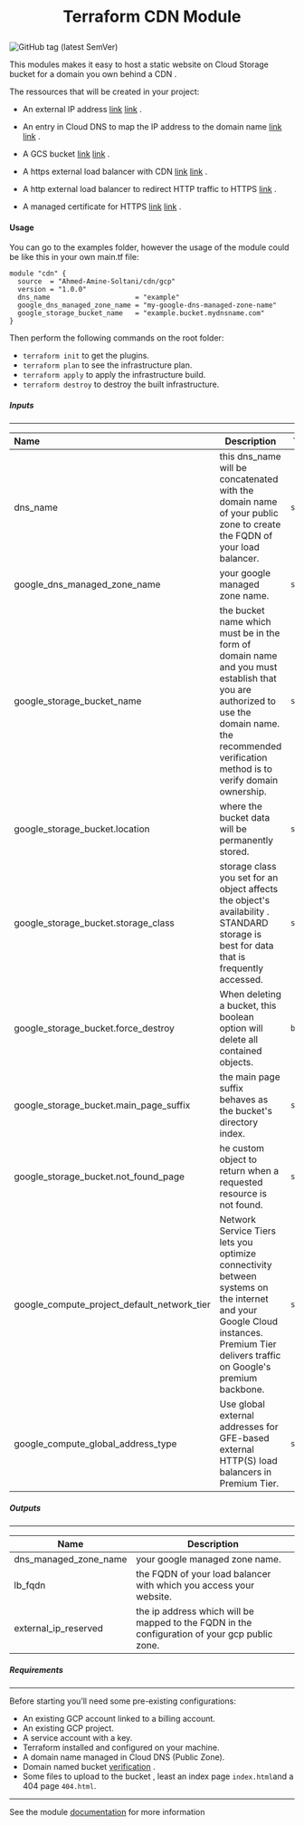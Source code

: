 

# <p align="center"> Terraform CDN Module </p> 



<img alt="GitHub tag (latest SemVer)" src="https://img.shields.io/github/v/tag/Ahmed-Amine-Soltani/terraform-gcp-cdn">





This modules makes it easy to host a static website on Cloud Storage bucket for a domain you own behind a CDN .



The ressources that will be created in your project:

- An external IP address  [link](https://registry.terraform.io/providers/hashicorp/google/latest/docs/resources/compute_global_address) [link](https://cloud.google.com/compute/docs/ip-addresses/reserve-static-external-ip-address#reserve_new_static) .

- An entry in Cloud DNS to map the IP address to the domain name [link](https://registry.terraform.io/providers/hashicorp/google/latest/docs/resources/dns_record_set) [link](https://cloud.google.com/dns/docs/tutorials/create-domain-tutorial#set-up-domain) .
- A GCS bucket [link](https://registry.terraform.io/providers/hashicorp/google/latest/docs/resources/storage_bucket) [link](https://cloud.google.com/storage/docs/hosting-static-website) .
- A https external load balancer with CDN  [link](https://registry.terraform.io/providers/hashicorp/google/latest/docs/resources/compute_global_forwarding_rule) [link](https://cloud.google.com/load-balancing/docs/https) .
- A http external load balancer to redirect HTTP traffic to HTTPS  [link](https://cloud.google.com/cdn/docs/setting-up-http-https-redirect#partial-http-lb) .
- A managed certificate for HTTPS [link](https://registry.terraform.io/providers/hashicorp/google/latest/docs/resources/compute_managed_ssl_certificate) [link](https://cloud.google.com/load-balancing/docs/ssl-certificates/google-managed-certs) .





#### Usage

You can go to the examples folder, however the usage of the module could be like this in your own main.tf file:

```hcl
module "cdn" {
  source  = "Ahmed-Amine-Soltani/cdn/gcp"
  version = "1.0.0"
  dns_name                     = "example"
  google_dns_managed_zone_name = "my-google-dns-managed-zone-name"
  google_storage_bucket_name   = "example.bucket.mydnsname.com"
}
```



Then perform the following commands on the root folder:

- `terraform init` to get the plugins.
- `terraform plan` to see the infrastructure plan.
- `terraform apply` to apply the infrastructure build.
- `terraform destroy` to destroy the built infrastructure.





##### Inputs

------

| Name                                        | Description                                                  | Type     | Default                | Required |
| :------------------------------------------ | ------------------------------------------------------------ | -------- | ---------------------- | -------- |
| dns_name                                    | this dns_name  will be concatenated with the domain name of your public zone to create the FQDN of your load balancer. | `string` | ""                     | yes      |
| google_dns_managed_zone_name                | your google managed zone name.                               | `string` | ""                     | yes      |
| google_storage_bucket_name                  | the bucket name which must be in the form of domain name and you must establish that you are authorized to use the domain name. the recommended verification method is to verify domain ownership. | `string` | ""                     | yes      |
| google_storage_bucket.location              | where the bucket data will be permanently stored.            | `string` | "australia-southeast1" | no       |
| google_storage_bucket.storage_class         | storage class you set for an object affects the object's availability . STANDARD storage is best for data that is frequently accessed. | `string` | "STANDARD"             | no       |
| google_storage_bucket.force_destroy         | When deleting a bucket, this boolean option will delete all contained objects. | `bool`   | true                   | no       |
| google_storage_bucket.main_page_suffix      | the main page suffix behaves as the bucket's directory index. | `string` | "index.html            | no       |
| google_storage_bucket.not_found_page        | he custom object to return when a requested resource is not found. | `string` | "404.html"             | no       |
| google_compute_project_default_network_tier | Network Service Tiers lets you optimize connectivity between systems on the internet and your Google Cloud instances. Premium Tier delivers traffic on Google's premium backbone. | `string` | "PREMIUM"              | no       |
| google_compute_global_address_type          | Use global external addresses for GFE-based external HTTP(S) load balancers in Premium Tier. | `string` | "EXTERNAL"             | no       |





##### Outputs

------

| Name                  | Description                                                  |
| --------------------- | ------------------------------------------------------------ |
| dns_managed_zone_name | your google managed zone name.                               |
| lb_fqdn               | the FQDN of your load balancer with which you access your website. |
| external_ip_reserved  | the ip address which will be mapped to the FQDN in the configuration of your gcp public zone. |





##### Requirements

------

Before starting you’ll need some pre-existing configurations:

- An existing GCP account linked to a billing account.
- An existing GCP project.
- A service account with a key.
- Terraform installed and configured on your machine.
- A domain name managed in Cloud DNS (Public Zone).
- Domain named bucket [verification](https://cloud.google.com/storage/docs/domain-name-verification) .
- Some files to upload to the bucket , least an index page `index.html`and a 404 page `404.html`.

------

See the module [documentation](https://github.com/Ahmed-Amine-Soltani/terraform-gcp-cdn/blob/master/more-detail.md) for more information

